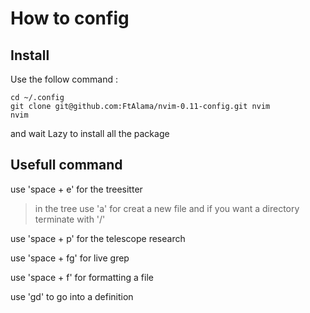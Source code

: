 # How to config

## Install
Use the follow command :
```
cd ~/.config
git clone git@github.com:FtAlama/nvim-0.11-config.git nvim
nvim
```

and wait Lazy to install all the package

## Usefull command

use 'space + e' for the treesitter

>in the tree use 'a' for creat a new file and if you want a directory terminate with '/'

use 'space + p' for the telescope research

use 'space + fg' for live grep

use 'space + f' for formatting a file

use 'gd' to go into a definition
